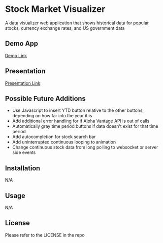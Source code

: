 # Stock Market Visualizer
A data visualizer web application that shows historical data for popular stocks, currency exchange rates, and US government data

## Demo App
[Demo Link](https://jason-lieb.github.io/stock-market-visualizer/)

## Presentation
[Presentation Link](https://docs.google.com/presentation/d/1JcWxEDW5Tgzbru-Wd7Byzx0YIdSCBLJ5SOd3biquYfg/edit?usp=sharing)

## Possible Future Additions
* Use Javascript to insert YTD button relative to the other buttons, depending on how far into the year it is
* Add additional error handling for if Alpha Vantage API is out of calls
* Automatically gray time period buttons if data doesn't exist for that time period
* Add autocompletion for stock search bar
* Add uninterrupted continuous looping to animation
* Change continuous stock data from long polling to websocket or server side events

## Installation
N/A

## Usage
N/A

## License
Please refer to the LICENSE in the repo